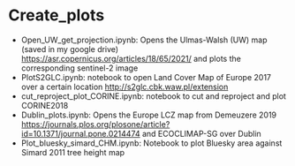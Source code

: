 # Create_plots


* Open_UW_get_projection.ipynb: Opens the Ulmas-Walsh (UW) map (saved in my google drive) https://asr.copernicus.org/articles/18/65/2021/ and plots the corresponding sentinel-2 image 
* PlotS2GLC.ipynb: notebook to open Land Cover Map of Europe 2017  over a certain location http://s2glc.cbk.waw.pl/extension
* cut_reproject_plot_CORINE.ipynb: notebook to cut and reproject and plot CORINE2018
* Dublin_plots.ipynb: Opens the Europe LCZ map from Demeuzere 2019 https://journals.plos.org/plosone/article?id=10.1371/journal.pone.0214474 and ECOCLIMAP-SG over Dublin
* Plot_bluesky_simard_CHM.ipynb: Notebook to plot Bluesky area against Simard 2011 tree height map

